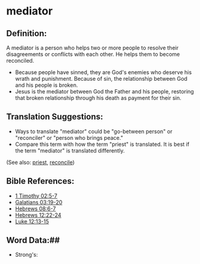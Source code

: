 # mediator #

## Definition: ##

A mediator is a person who helps two or more people to resolve their disagreements or conflicts with each other. He helps them to become reconciled.

* Because people have sinned, they are God's enemies who deserve his wrath and punishment. Because of sin, the relationship between God and his people is broken.
* Jesus is the mediator between God the Father and his people, restoring that broken relationship through his death as payment for their sin.

## Translation Suggestions: ##

* Ways to translate "mediator" could be "go-between person" or "reconciler" or "person who brings peace."
* Compare this term with how the term "priest" is translated. It is best if the term "mediator" is translated differently.

(See also: [priest](../kt/priest.md), [reconcile](../kt/reconcile.md))

## Bible References: ##

* [1 Timothy 02:5-7](rc://en/tn/help/1ti/02/05)
* [Galatians 03:19-20](rc://en/tn/help/gal/03/19)
* [Hebrews 08:6-7](rc://en/tn/help/heb/08/06)
* [Hebrews 12:22-24](rc://en/tn/help/heb/12/22)
* [Luke 12:13-15](rc://en/tn/help/luk/12/13)

## Word Data:##

* Strong's: 

